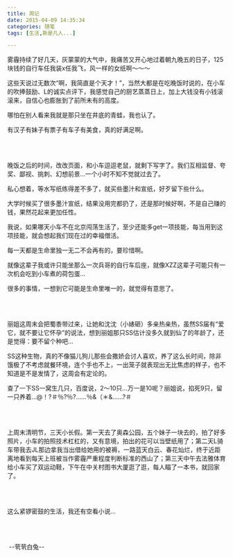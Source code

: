 ```yaml
---
title: 周记
date: 2015-04-09 14:35:34
categories: 随笔
tags: [生活,斯是凡人...]

---
```

雾霾持续了好几天，灰蒙蒙的大气中，我痛苦又开心地过着朝九晚五的日子，125块钱的自行车任我装x任我飞，风一样的女纸啊～～～

这些天说过无数次“啊，我简直是个天才！”，当然大都是在吃晚饭时说的，在小车的吹捧鼓励、L的诚实点评下，我感觉自己的厨艺蒸蒸日上，加上大钱没有小钱滚滚来，自信心也膨胀到了前所未有的高度。

哪怕在别人看来我就是那只坐在井底的青蛙，我也认了。

有汉子有妹子有票子有车子有美食，真的好满足啊。

<br /><br />

晚饭之后的时间，改改页面，和小车逗逗老鼠，就剩下写字了。我们互相监督、夸奖、鄙视、挑刺、幻想前景...一个小时不知不觉就过去了。

私心想着，等水写纸练得差不多了，就买些墨汁和宣纸，好歹留下些什么。

大学时候买了很多墨汁宣纸，结果没用完都扔了，还是那时候好啊，不是自己赚的钱，果然花起来更加任性。

我说，如果哪天小车不在北京闯荡生活了，至少还能多get一项技能，每当用到这项技能，就会想起我们现在过的幸福僧活。

每一天都是生命里独一无二不会再有的，要珍惜啊。

就像这辈子我或许只能坐那么一次兵哥的自行车后座，就像XZZ这辈子可能只有一次机会吃到小车煮的荷包蛋...

很多的事情，一想到它可能是生命里唯一的，就觉得有意思了。

<br /><br />

丽姐这周末会把蜀黍带过来，让她和沈沈（小婊砸）多亲热亲热，虽然SS届有“爱它，就不要让它怀孕”的说法，想到丽姐那只SS估计没多久就到仙了的年龄了，还是觉得：要不留个种吧...

SS这种生物，真的不像猫儿狗儿那些会撒娇会讨人喜欢，养了这么长时间，除非饿极了不考虑就餐环境，连个手也不上，一出笼子就表现出无比焦虑的样子，也不知道是不是发情了，这周会有定论的。

查了一下SS一窝生几只，百度说，2～10只...万一是10呢？丽姐说，掐死9只，留一只养着...@！?＃％?％?……％&（＊&……?＃

<br /><br />

上周末清明节，三天小长假。第一天去了奥森公园，五个妹子一块去的，拍了好多照片，小车的拍照技术杠杠的，又有意境，拍出的花可以当壁纸用了；第二天L骑车带我去JL那边拿我当出借给她用的被褥，一路蓝天白云、春花灿烂，终于近距离地看到每天上班被当作雾霾严重程度判断标准的西山了；第三天中午去法雅体育给小车买了双运动鞋，下午在中关村图书大厦逛了逛，每人瞄了一本书，就回家了。

<br /><br />

这么紧锣密鼓的生活，我还有空看小说...

<br /><br />

 --茕茕白兔--